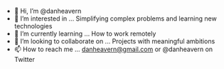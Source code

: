 - 👋 Hi, I’m @danheavern
- 👀 I’m interested in ... Simplifying complex problems and learning new technologies
- 🌱 I’m currently learning ... How to work remotely
- 💞️ I’m looking to collaborate on ... Projects with meaningful ambitions
- 📫 How to reach me ... danheavern@gmail.com or @danheavern on Twitter
